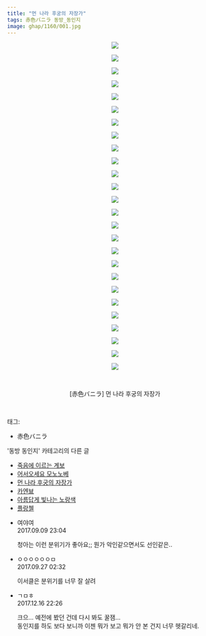 ```yaml
---
title: "먼 나라 후궁의 자장가"
tags: 赤色バニラ 동방_동인지
image: ghap/1160/001.jpg
---
```

<div class="article">
<p style="text-align: center; clear: none; float: none;"><img src="{{ site.nasurl }}/ghap/1160/001.jpg"/></p>
<p style="text-align: center; clear: none; float: none;"><img src="{{ site.nasurl }}/ghap/1160/002.jpg"/></p>
<p style="text-align: center; clear: none; float: none;"><img src="{{ site.nasurl }}/ghap/1160/003.jpg"/></p>
<p style="text-align: center; clear: none; float: none;"><img src="{{ site.nasurl }}/ghap/1160/004.jpg"/></p>
<p style="text-align: center; clear: none; float: none;"><img src="{{ site.nasurl }}/ghap/1160/005.jpg"/></p>
<p style="text-align: center; clear: none; float: none;"><img src="{{ site.nasurl }}/ghap/1160/006.jpg"/></p>
<p style="text-align: center; clear: none; float: none;"><img src="{{ site.nasurl }}/ghap/1160/007.jpg"/></p>
<p style="text-align: center; clear: none; float: none;"><img src="{{ site.nasurl }}/ghap/1160/008.jpg"/></p>
<p style="text-align: center; clear: none; float: none;"><img src="{{ site.nasurl }}/ghap/1160/009.jpg"/></p>
<p style="text-align: center; clear: none; float: none;"><img src="{{ site.nasurl }}/ghap/1160/010.jpg"/></p>
<p style="text-align: center; clear: none; float: none;"><img src="{{ site.nasurl }}/ghap/1160/011.jpg"/></p>
<p style="text-align: center; clear: none; float: none;"><img src="{{ site.nasurl }}/ghap/1160/012.jpg"/></p>
<p style="text-align: center; clear: none; float: none;"><img src="{{ site.nasurl }}/ghap/1160/013.jpg"/></p>
<p style="text-align: center; clear: none; float: none;"><img src="{{ site.nasurl }}/ghap/1160/014.jpg"/></p>
<p style="text-align: center; clear: none; float: none;"><img src="{{ site.nasurl }}/ghap/1160/015.jpg"/></p>
<p style="text-align: center; clear: none; float: none;"><img src="{{ site.nasurl }}/ghap/1160/016.jpg"/></p>
<p style="text-align: center; clear: none; float: none;"><img src="{{ site.nasurl }}/ghap/1160/017.jpg"/></p>
<p style="text-align: center; clear: none; float: none;"><img src="{{ site.nasurl }}/ghap/1160/018.jpg"/></p>
<p style="text-align: center; clear: none; float: none;"><img src="{{ site.nasurl }}/ghap/1160/019.jpg"/></p>
<p style="text-align: center; clear: none; float: none;"><img src="{{ site.nasurl }}/ghap/1160/020.jpg"/></p>
<p style="text-align: center; clear: none; float: none;"><img src="{{ site.nasurl }}/ghap/1160/021.jpg"/></p>
<p style="text-align: center; clear: none; float: none;"><img src="{{ site.nasurl }}/ghap/1160/022.jpg"/></p>
<p style="text-align: center; clear: none; float: none;"><img src="{{ site.nasurl }}/ghap/1160/023.jpg"/></p>
<p style="text-align: center; clear: none; float: none;"><img src="{{ site.nasurl }}/ghap/1160/024.jpg"/></p>
<p style="text-align: center; clear: none; float: none;"><img src="{{ site.nasurl }}/ghap/1160/025.jpg"/></p>
<p style="text-align: center; clear: none; float: none;"><img src="{{ site.nasurl }}/ghap/1160/026.jpg"/></p>
<p style="text-align: center; clear: none; float: none;"><br/></p>
<p style="text-align: center; clear: none; float: none;">[赤色バニラ] 먼 나라 후궁의 자장가</p>
<p><br/></p>
</div><div class="tagTrail">
<p>태그: </p>
<ul>
<li>赤色バニラ</li>
</ul>
</div><div class="another">
<p>'동방 동인지' 카테고리의 다른 글</p>
<ul>
<li><a href="/2016-07-27-ghap_1162">죽음에 이르는 계보</a></li>
<li><a href="/2016-07-27-ghap_1161">어서오세요 모노노베</a></li>
<li><a href="/2016-07-27-ghap_1160">먼 나라 후궁의 자장가</a></li>
<li><a href="/2016-07-27-ghap_1159">카엔뵤</a></li>
<li><a href="/2016-07-27-ghap_1158">아름답게 빛나는 노랑색</a></li>
<li><a href="/2016-07-27-ghap_1157">플랑첼</a></li>
</ul>
</div><div class="cb_module cb_fluid">
<div class="cb_wrt cb_profile">
<div class="comment">
<ul>
<li class="cb_thumb_off" id="comment15079791">
<div class="cb_comment_area">
<div class="cb_info_area">
<div class="cb_section">
<span class="cb_nick_name">여야여</span>
</div>
<div class="cb_section">
<span class="cb_date">2017.09.09 23:04 </span>
</div>
</div>
<div class="cb_dsc_comment">
<p class="cb_dsc">
											청아는 이런 분위기가 좋아요;; 뭔가 악인같으면서도 선인같은..
										</p>
</div>
</div></li>
<li class="cb_thumb_off" id="comment15091326">
<div class="cb_comment_area">
<div class="cb_info_area">
<div class="cb_section">
<span class="cb_nick_name">ㅇㅇㅇㅇㅇㅇㅁ</span>
</div>
<div class="cb_section">
<span class="cb_date">2017.09.27 02:32 </span>
</div>
</div>
<div class="cb_dsc_comment">
<p class="cb_dsc">
											이서클은 분위기를 너무 잘 살려
										</p>
</div>
</div></li>
<li class="cb_thumb_off" id="comment15153553">
<div class="cb_comment_area">
<div class="cb_info_area">
<div class="cb_section">
<span class="cb_nick_name">ㄱㅁㅎ</span>
</div>
<div class="cb_section">
<span class="cb_date">2017.12.16 22:26 </span>
</div>
</div>
<div class="cb_dsc_comment">
<p class="cb_dsc">
											크으... 예전에 봤던 건데 다시 봐도 꿀잼...<br/>
동인지를 하도 보다 보니까 이젠 뭐가 보고 뭐가 안 본 건지 너무 헷갈리네.
										</p>
</div>
</div></li>
</ul>
</div>
</div><!-- commentList close -->
</div>
<br/>
<p id="refer"></p>
<br/>
